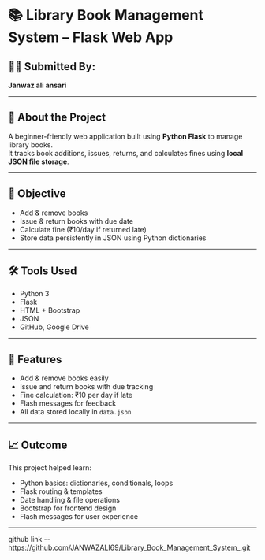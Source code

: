 # 📚 Library Book Management System – Flask Web App

## 👨‍💻 Submitted By:
**Janwaz ali ansari**

---

## 📝 About the Project
A beginner-friendly web application built using **Python Flask** to manage library books.  
It tracks book additions, issues, returns, and calculates fines using **local JSON file storage**.

---

## 🎯 Objective
- Add & remove books  
- Issue & return books with due date  
- Calculate fine (₹10/day if returned late)  
- Store data persistently in JSON using Python     dictionaries  

---

## 🛠 Tools Used
- Python 3  
- Flask  
- HTML + Bootstrap  
- JSON  
- GitHub, Google Drive  

---

## 🌟 Features
- Add & remove books easily  
- Issue and return books with due tracking  
- Fine calculation: ₹10 per day if late  
- Flash messages for feedback  
- All data stored locally in `data.json`  

---

## 📈 Outcome
This project helped learn:
- Python basics: dictionaries, conditionals, loops  
- Flask routing & templates  
- Date handling & file operations  
- Bootstrap for frontend design  
- Flash messages for user experience

---


github link -- https://github.com/JANWAZALI69/Library_Book_Management_System_.git
